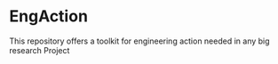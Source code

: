 # EngAction
This repository offers a toolkit for engineering action needed in any big research Project
